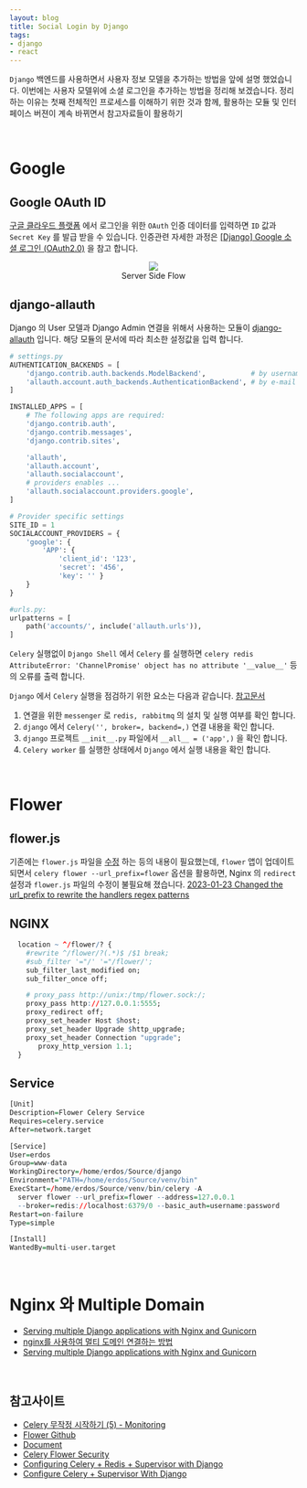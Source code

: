```yaml
---
layout: blog
title: Social Login by Django
tags:
- django
- react
---
```


`Django` 백엔드를 사용하면서 사용자 정보 모델을 추가하는 방법을 앞에 설명 했었습니다. 이번에는 사용자 모델위에 소셜 로그인을 추가하는 방법을 정리해 보겠습니다. 정리하는 이유는 첫째 전체적인 프로세스를 이해하기 위한 것과 함께, 활용하는 모듈 및 인터페이스 버젼이 계속 바뀌면서 참고자료들이 활용하기

<br/>

# Google

## Google OAuth ID

[구글 클라우드 플랫폼](https://console.cloud.google.com/) 에서 로그인을 위한 `OAuth` 인증 데이터를 입력하면 `ID` 값과 `Secret Key` 를 발급 받을 수 있습니다. 인증관련 자세한 과정은 [[Django] Google 소셜 로그인 (OAuth2.0)](https://hyeo-noo.tistory.com/223) 을 참고 합니다.

<div style="text-align: center;">
  <figure class="align-center">
    <img src="{{site.baseurl}}/assets/fullstack/social-flow.png">
    <figcaption>Server Side Flow</figcaption>
  </figure>
</div>

## django-allauth

Django 의 User 모델과 Django Admin 연결을 위해서 사용하는 모듈이 [django-allauth](https://django-allauth.readthedocs.io/en/latest/installation.html) 입니다. 해당 모듈의 문서에 따라 최소한 설정값을 입력 합니다.

```python
# settings.py
AUTHENTICATION_BACKENDS = [
    'django.contrib.auth.backends.ModelBackend',           # by username
    'allauth.account.auth_backends.AuthenticationBackend', # by e-mail
]

INSTALLED_APPS = [
    # The following apps are required:
    'django.contrib.auth',
    'django.contrib.messages',
    'django.contrib.sites',

    'allauth',
    'allauth.account',
    'allauth.socialaccount',
    # providers enables ...
    'allauth.socialaccount.providers.google',
]

# Provider specific settings
SITE_ID = 1
SOCIALACCOUNT_PROVIDERS = {
    'google': {
        'APP': {
            'client_id': '123',
            'secret': '456',
            'key': '' }
    }
}

#urls.py:
urlpatterns = [
    path('accounts/', include('allauth.urls')),
]
```



`Celery` 실행없이 `Django Shell` 에서 `Celery` 를 실행하면 `celery redis AttributeError: 'ChannelPromise' object has no attribute '__value__'` 등의 오류를 출력 합니다.

`Django` 에서 `Celery` 실행을 점검하기 위한 요소는 다음과 같습니다. [참고문서](https://docs.celeryq.dev/en/stable/django/first-steps-with-django.html)

1. 연결을 위한 `messenger` 로 `redis, rabbitmq` 의 설치 및 실행 여부를 확인 합니다.
2. `django` 에서 `Celery('', broker=, backend=,)` 연결 내용을 확인 합니다.
3. `django` 프로젝트 `__init__.py` 파일에서 `__all__ = ('app',)` 을 확인 합니다.
4. `Celery worker` 를 실행한 상태에서 `Django` 에서 실행 내용을 확인 합니다.

<br/>

# Flower

## flower.js

기존에는 `flower.js` 파일을 [수정](https://github.com/mher/flower/issues/895) 하는 등의 내용이 필요했는데, `flower` 앱이 업데이트 되면서 `celery flower --url_prefix=flower` 옵션을 활용하면, Nginx 의 `redirect` 설정과 `flower.js` 파일의 수정이 불필요해 졌습니다. [2023-01-23 Changed the url_prefix to rewrite the handlers regex patterns](https://github.com/mher/flower/pull/766#issuecomment-703741612)

## NGINX
```r
  location ~ ^/flower/? {
    #rewrite ^/flower/?(.*)$ /$1 break;
    #sub_filter '="/' '="/flower/';
    sub_filter_last_modified on;
    sub_filter_once off;

    # proxy_pass http://unix:/tmp/flower.sock:/;
    proxy_pass http://127.0.0.1:5555;
    proxy_redirect off;
    proxy_set_header Host $host;
    proxy_set_header Upgrade $http_upgrade;
    proxy_set_header Connection "upgrade";
       proxy_http_version 1.1;
  }
```

## Service

```r
[Unit]
Description=Flower Celery Service
Requires=celery.service
After=network.target

[Service]
User=erdos
Group=www-data
WorkingDirectory=/home/erdos/Source/django
Environment="PATH=/home/erdos/Source/venv/bin"
ExecStart=/home/erdos/Source/venv/bin/celery -A 
  server flower --url_prefix=flower --address=127.0.0.1 
  --broker=redis://localhost:6379/0 --basic_auth=username:password
Restart=on-failure
Type=simple

[Install]
WantedBy=multi-user.target
```

<br/>

# Nginx 와 Multiple Domain
- [Serving multiple Django applications with Nginx and Gunicorn](https://www.youtube.com/watch?v=koo3bF2EPqk)
- [nginx를 사용하여 멀티 도메인 연결하는 방법](https://webisfree.com/2018-01-06/nginx%EB%A5%BC-%EC%82%AC%EC%9A%A9%ED%95%98%EC%97%AC-%EB%A9%80%ED%8B%B0-%EB%8F%84%EB%A9%94%EC%9D%B8-%EC%97%B0%EA%B2%B0%ED%95%98%EB%8A%94-%EB%B0%A9%EB%B2%95)
- [Serving multiple Django applications with Nginx and Gunicorn](https://michal.karzynski.pl/blog/2013/10/29/serving-multiple-django-applications-with-nginx-gunicorn-supervisor/)

<br/>

## 참고사이트
- [Celery 무작정 시작하기 (5) - Monitoring](https://heodolf.tistory.com/73)
- [Flower Github](https://github.com/mher/flower)
- [Document](https://flower.readthedocs.io/en/latest/reverse-proxy.html?highlight=nginx#running-behind-reverse-proxy)
- [Celery Flower Security](https://www.appsloveworld.com/django/100/3/celery-flower-security-in-production)
- [Configuring Celery + Redis + Supervisor with Django](https://gist.github.com/hamzaakhtar953/2197681306bf8417c4d1a5e2b8e4eaef)
- [Configure Celery + Supervisor With Django](https://gist.github.com/mau21mau/9371a95b7c14ddf7000c1827b7693801)